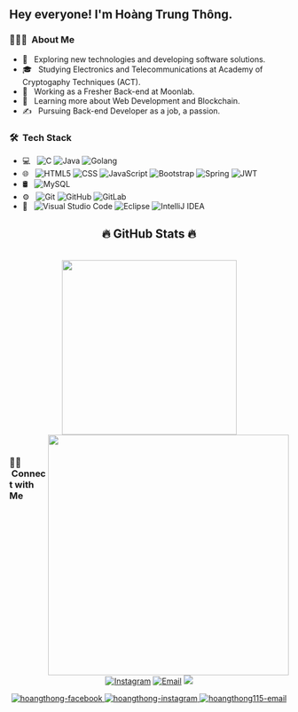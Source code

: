 <h2> Hey everyone! I'm Hoàng Trung Thông.</h2>

<h3> 👨🏻‍💻 &nbsp;About Me </h3>

- 🤔 &nbsp; Exploring new technologies and developing software solutions.
- 🎓 &nbsp; Studying Electronics and Telecommunications at Academy of Cryptogaphy Techniques (ACT).
- 💼 &nbsp; Working as a Fresher Back-end at Moonlab.
- 🌱 &nbsp; Learning more about Web Development and Blockchain.
- ✍️ &nbsp; Pursuing Back-end Developer as a job, a passion.

<h3> 🛠 &nbsp;Tech Stack</h3>

- 💻 &nbsp;
  ![C](https://img.shields.io/badge/-C-333333?style=flat&logo=c)
  ![Java](https://img.shields.io/badge/-Java-333333?style=flat&logo=Java&logoColor=007396)
  ![Golang](https://img.shields.io/badge/go-%2300ADD8.svg?style=for-the-badge&logo=go&logoColor=white)
  <!-- ![R (Statistics)](https://img.shields.io/badge/-R-333333?style=flat&logo=R&logoColor=276DC3) -->
- 🌐 &nbsp;
  ![HTML5](https://img.shields.io/badge/-HTML5-333333?style=flat&logo=HTML5)
  ![CSS](https://img.shields.io/badge/-CSS-333333?style=flat&logo=CSS3&logoColor=1572B6)
  ![JavaScript](https://img.shields.io/badge/-JavaScript-333333?style=flat&logo=javascript)
  ![Bootstrap](https://img.shields.io/badge/-Bootstrap-333333?style=flat&logo=bootstrap&logoColor=563D7C)
  ![Spring](https://img.shields.io/badge/-Spring-333333?style=flat&logo=spring&logoColor=green)
  ![JWT](https://img.shields.io/badge/-JWT-333333?style=flat&logo=JSON%20web%20tokens)
  <!-- ![Node.js](https://img.shields.io/badge/-Node.js-333333?style=flat&logo=node.js) -->
  <!-- ![Express.js](https://img.shields.io/badge/-Express.js-333333?style=flat&logo=express&logoColor=FFFFFF)
  ![React](https://img.shields.io/badge/-React-333333?style=flat&logo=react)
  ![Redux](https://img.shields.io/badge/-Redux-333333?style=flat&logo=redux&logoColor=764ABC) -->
   <!-- ![TypeScript](https://img.shields.io/badge/-TypeScript-333333?style=flat&logo=typescript) -->
   <!-- ![SCSS](https://img.shields.io/badge/SASS-282C34?logo=sass&logoColor=CC6699) -->
- 🛢 &nbsp;
  ![MySQL](https://img.shields.io/badge/-MySQL-333333?style=flat&logo=mysql)
  <!-- ![MongoDB](https://img.shields.io/badge/-MongoDB-333333?style=flat&logo=mongodb) -->
- ⚙️ &nbsp;
  ![Git](https://img.shields.io/badge/-Git-333333?style=flat&logo=git)
  ![GitHub](https://img.shields.io/badge/-GitHub-333333?style=flat&logo=github)
  ![GitLab](https://img.shields.io/badge/-GitLab-333333?style=flat&logo=gitlab&logoColor=white)
- 🔧 &nbsp;
  ![Visual Studio Code](https://img.shields.io/badge/-Visual%20Studio%20Code-333333?style=flat&logo=visual-studio-code&logoColor=007ACC)
  ![Eclipse](https://img.shields.io/badge/-Eclipse-333333?style=flat&logo=eclipse-ide&logoColor=2C2255)
  ![IntelliJ IDEA](https://img.shields.io/badge/-Intelliji%20Idea-333333?style=flat&logo=intellij-idea&logoColor=blue)
<!-- - 🖥 &nbsp;
  ![Illustrator](https://img.shields.io/badge/-Illustrator-333333?style=flat&logo=adobe-illustrator)
  ![Photoshop](https://img.shields.io/badge/-Photoshop-333333?style=flat&logo=adobe-photoshop)
  ![InDesign](https://img.shields.io/badge/-InDesign-333333?style=flat&logo=adobe-indesign) -->
  
<h2 align="center">🔥 GitHub Stats 🔥</h2>
<!-- https://github.com/anuraghazra/github-readme-stats -->
<br>
<div align=center>
  <a href="#" title="HoangThong37">
    <img width="315" align="center" src="https://github-readme-stats.vercel.app/api/top-langs/?username=HoangThong37&hide=c%23,powershell,Mathematica,Ruby,Objective-C,Objective-C%2b%2b,Cuda&title_color=61dafb&text_color=ffffff&icon_color=61dafb&bg_color=20232a&langs_count=8&layout=compact&border_color=61dafb&hide_border=true" />
  </a>
  <a href="#" title="HoangThong37">
    <img align="right" width="434" src="https://github-readme-stats.vercel.app/api?username=HoangThong37&show_icons=true&theme=react&border_color=61dafb&hide_border=true" />
  </a>
</div>

<br>


<h3> 🤝🏻 &nbsp;Connect with Me </h3>

<p align="center">
<a href="https://www.instagram.com/thong_bem00/"><img alt="Instagram" src="https://img.shields.io/badge/Instagram-HoangTrungThong-blue?style=flat-square&logo=instagram"></a>
<a href="hoangthong115@gmail.com"><img alt="Email" src="https://img.shields.io/badge/Email-hoangthong115@gmail.com-blue?style=flat-square&logo=gmail"></a>
<a href="https://www.facebook.com/ThongBem00/"><img src="https://img.shields.io/badge/-HoangTrungThong-1877F2?style=flat&logo=Facebook&logoColor=white"/></a>
</p>

<!-- https://icons8.com -->
<div align="center">
  <a href="https://www.facebook.com/ThongBem00/" target="blank">
    <img src="https://img.icons8.com/bubbles/100/000000/facebook-new.png" alt="hoangthong-facebook" />
  </a>
  <a href="https://www.instagram.com/thong_bem00/" target="blank">
    <img src="https://img.icons8.com/bubbles/100/000000/instagram.png" alt="hoangthong-instagram" />
  </a>
  <a href="mailto:baodien1405@gmail.com" target="blank">
    <img src="https://img.icons8.com/bubbles/100/000000/apple-mail.png" alt="hoangthong115-email" />
  </a>
</div>


<!-- icon : https://github.com/Ileriayo/markdown-badges -->